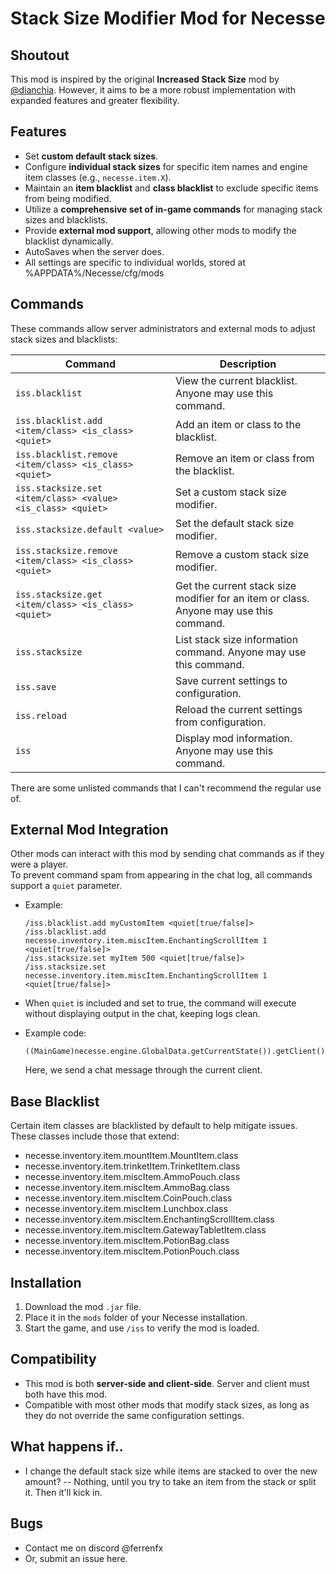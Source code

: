 # Stack Size Modifier Mod for Necesse  

## Shoutout  
This mod is inspired by the original **Increased Stack Size** mod by [@dianchia](https://github.com/dianchia). However, it aims to be a more robust implementation with expanded features and greater flexibility.  

## Features  
- Set **custom default stack sizes**.  
- Configure **individual stack sizes** for specific item names and engine item classes (e.g., `necesse.item.X`).  
- Maintain an **item blacklist** and **class blacklist** to exclude specific items from being modified.  
- Utilize a **comprehensive set of in-game commands** for managing stack sizes and blacklists.  
- Provide **external mod support**, allowing other mods to modify the blacklist dynamically.  
- AutoSaves when the server does.
- All settings are specific to individual worlds, stored at %APPDATA%/Necesse/cfg/mods

## Commands  
These commands allow server administrators and external mods to adjust stack sizes and blacklists:  

| Command                         | Description |
|---------------------------------|-------------|
| `iss.blacklist`                 | View the current blacklist. Anyone may use this command. |
| `iss.blacklist.add <item/class> <is_class> <quiet>` | Add an item or class to the blacklist. |
| `iss.blacklist.remove <item/class> <is_class> <quiet>` | Remove an item or class from the blacklist. |
| `iss.stacksize.set <item/class> <value> <is_class> <quiet>` | Set a custom stack size modifier. |
| `iss.stacksize.default <value>` | Set the default stack size modifier. |
| `iss.stacksize.remove <item/class> <is_class> <quiet>` | Remove a custom stack size modifier. |
| `iss.stacksize.get <item/class> <is_class> <quiet>` | Get the current stack size modifier for an item or class. Anyone may use this command. |
| `iss.stacksize` | List stack size information command. Anyone may use this command. |
| `iss.save` | Save current settings to configuration. |
| `iss.reload` | Reload the current settings from configuration. |
| `iss` | Display mod information. Anyone may use this command. |

There are some unlisted commands that I can't recommend the regular use of.

## External Mod Integration  
Other mods can interact with this mod by sending chat commands as if they were a player.  
To prevent command spam from appearing in the chat log, all commands support a `quiet` parameter.  
- Example:  
  ```
  /iss.blacklist.add myCustomItem <quiet[true/false]>
  /iss.blacklist.add necesse.inventory.item.miscItem.EnchantingScrollItem 1 <quiet[true/false]>
  /iss.stacksize.set myItem 500 <quiet[true/false]>
  /iss.stacksize.set necesse.inventory.item.miscItem.EnchantingScrollItem 1 <quiet[true/false]>
  ```
- When `quiet` is included and set to true, the command will execute without displaying output in the chat, keeping logs clean.  

- Example code:
	```
	((MainGame)necesse.engine.GlobalData.getCurrentState()).getClient().chat.addMessage(null)
	```
	Here, we send a chat message through the current client.
	
## Base Blacklist
Certain item classes are blacklisted by default to help mitigate issues. These classes include those that extend:

- necesse.inventory.item.mountItem.MountItem.class
- necesse.inventory.item.trinketItem.TrinketItem.class
- necesse.inventory.item.miscItem.AmmoPouch.class
- necesse.inventory.item.miscItem.AmmoBag.class
- necesse.inventory.item.miscItem.CoinPouch.class
- necesse.inventory.item.miscItem.Lunchbox.class
- necesse.inventory.item.miscItem.EnchantingScrollItem.class
- necesse.inventory.item.miscItem.GatewayTabletItem.class
- necesse.inventory.item.miscItem.PotionBag.class
- necesse.inventory.item.miscItem.PotionPouch.class

## Installation  
1. Download the mod `.jar` file.  
2. Place it in the `mods` folder of your Necesse installation.  
3. Start the game, and use `/iss` to verify the mod is loaded.  

## Compatibility  
- This mod is both **server-side and client-side**. Server and client must both have this mod.
- Compatible with most other mods that modify stack sizes, as long as they do not override the same configuration settings.  

## What happens if..
- I change the default stack size while items are stacked to over the new amount?
-- Nothing, until you try to take an item from the stack or split it. Then it'll kick in.

## Bugs
- Contact me on discord @ferrenfx
- Or, submit an issue here.
